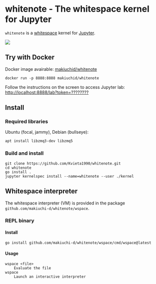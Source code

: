 whitenote - The whitespace kernel for Jupyter
=============================================

`whitenote` is a [whitespace](https://web.archive.org/web/20150523181043/http://compsoc.dur.ac.uk/whitespace/index.php) kernel for [Jupyter](https://jupyter.org/).

![](jupyter.gif)

## Try with Docker

Docker image avairable: [makiuchid/whitenote](https://hub.docker.com/r/makiuchid/whitenote)

```
docker run -p 8888:8888 makiuchid/whitenote
```

Follow the instructions on the screen to access Jupyter lab:
[http://localhost:8888/lab?token=????????](http://localhost:8888/)

## Install

### Required libraries

Ubuntu (focal, jammy), Debian (bullseye):
```
apt install libzmq3-dev libzmq5
```

### Build and install

```
git clone https://github.com/Kvieta1990/whitenote.git
cd whitenote
go install .
jupyter kernelspec install --name=whitenote --user ./kernel
```

## Whitespace interpreter

The whitespace interpreter (VM) is provided in the package `github.com/makiuchi-d/whitenote/wspace`.

### REPL binary

#### Install

```
go install github.com/makiuchi-d/whitenote/wspace/cmd/wspace@latest
```

#### Usage

```
wspace <file>
    Evaluate the file
wspace
    Launch an interactive interpreter
```
